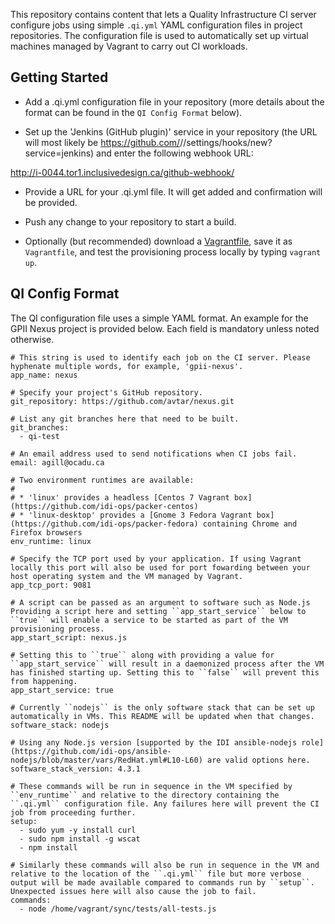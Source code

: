 This repository contains content that lets a Quality Infrastructure CI server configure jobs using simple ``.qi.yml`` YAML configuration files in project repositories. The configuration file is used to automatically set up virtual machines managed by Vagrant to carry out CI workloads.

## Getting Started

* Add a .qi.yml configuration file in your repository (more details about the format can be found in the ``QI Config Format`` below).

* Set up the 'Jenkins (GitHub plugin)' service in your repository (the URL will most likely be https://github.com/<user name>/<repo name>/settings/hooks/new?service=jenkins) and enter the following webhook URL:

http://i-0044.tor1.inclusivedesign.ca/github-webhook/

* Provide a URL for your .qi.yml file. It will get added and confirmation will be provided.

* Push any change to your repository to start a build.

* Optionally (but recommended) download a [Vagrantfile](https://raw.githubusercontent.com/avtar/qi-config/master/files/Vagrantfile.linux), save it as ``Vagrantfile``, and test the provisioning process locally by typing ``vagrant up``.

## QI Config Format

The QI configuration file uses a simple YAML format. An example for the GPII Nexus project is provided below. Each field is mandatory unless noted otherwise.

```
# This string is used to identify each job on the CI server. Please hyphenate multiple words, for example, 'gpii-nexus'.
app_name: nexus

# Specify your project's GitHub repository.
git_repository: https://github.com/avtar/nexus.git

# List any git branches here that need to be built.
git_branches:
  - qi-test

# An email address used to send notifications when CI jobs fail.
email: agill@ocadu.ca

# Two environment runtimes are available: 
#
# * 'linux' provides a headless [Centos 7 Vagrant box](https://github.com/idi-ops/packer-centos)
# * 'linux-desktop' provides a [Gnome 3 Fedora Vagrant box](https://github.com/idi-ops/packer-fedora) containing Chrome and Firefox browsers
env_runtime: linux

# Specify the TCP port used by your application. If using Vagrant locally this port will also be used for port fowarding between your host operating system and the VM managed by Vagrant. 
app_tcp_port: 9081

# A script can be passed as an argument to software such as Node.js Providing a script here and setting ``app_start_service`` below to ``true`` will enable a service to be started as part of the VM provisioning process.
app_start_script: nexus.js

# Setting this to ``true`` along with providing a value for ``app_start_service`` will result in a daemonized process after the VM has finished starting up. Setting this to ``false`` will prevent this from happening.
app_start_service: true

# Currently ``nodejs`` is the only software stack that can be set up automatically in VMs. This README will be updated when that changes.
software_stack: nodejs

# Using any Node.js version [supported by the IDI ansible-nodejs role](https://github.com/idi-ops/ansible-nodejs/blob/master/vars/RedHat.yml#L10-L60) are valid options here.
software_stack_version: 4.3.1

# These commands will be run in sequence in the VM specified by ``env_runtime`` and relative to the directory containing the ``.qi.yml`` configuration file. Any failures here will prevent the CI job from proceeding further.
setup:
  - sudo yum -y install curl
  - sudo npm install -g wscat
  - npm install

# Similarly these commands will also be run in sequence in the VM and relative to the location of the ``.qi.yml`` file but more verbose output will be made available compared to commands run by ``setup``. Unexpected issues here will also cause the job to fail.
commands:
  - node /home/vagrant/sync/tests/all-tests.js
```

